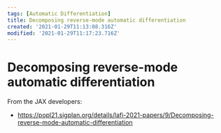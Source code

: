 ```yaml
---
tags: [Automatic Differentiation]
title: Decomposing reverse-mode automatic differentiation
created: '2021-01-29T11:13:08.316Z'
modified: '2021-01-29T11:17:23.716Z'
---
```


# Decomposing reverse-mode automatic differentiation

From the JAX developers:
* https://popl21.sigplan.org/details/lafi-2021-papers/9/Decomposing-reverse-mode-automatic-differentiation


